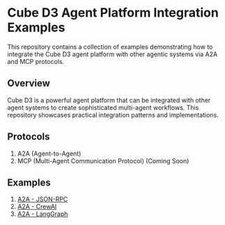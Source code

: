 # Cube D3 Agent Platform Integration Examples

This repository contains a collection of examples demonstrating how to integrate the Cube D3 agent platform with other agentic systems via A2A and MCP protocols.

## Overview

Cube D3 is a powerful agent platform that can be integrated with other agent systems to create sophisticated multi-agent workflows. This repository showcases practical integration patterns and implementations.

## Protocols

1. A2A (Agent-to-Agent)
2. MCP (Multi-Agent Communication Protocol) (Coming Soon)


## Examples

1. [A2A - JSON-RPC](a2a/examples/jsonrpc)
2. [A2A - CrewAI](a2a/examples/crewai)
3. [A2A - LangGraph](a2a/examples/langgraph)
